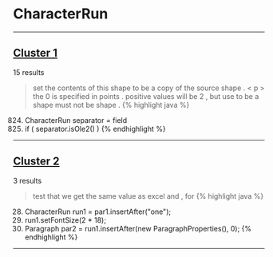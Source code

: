# CharacterRun

***

## [Cluster 1](./1)
15 results
> set the contents of this shape to be a copy of the source shape . < p > the 0 is specified in points . positive values will be 2 , but use to be a shape must not be shape . 
{% highlight java %}
824. CharacterRun separator = field
827. if ( separator.isOle2() )
{% endhighlight %}

***

## [Cluster 2](./2)
3 results
> test that we get the same value as excel and , for 
{% highlight java %}
28. CharacterRun run1 = par1.insertAfter("one");
29. run1.setFontSize(2 * 18);
33. Paragraph par2 = run1.insertAfter(new ParagraphProperties(), 0);
{% endhighlight %}

***

